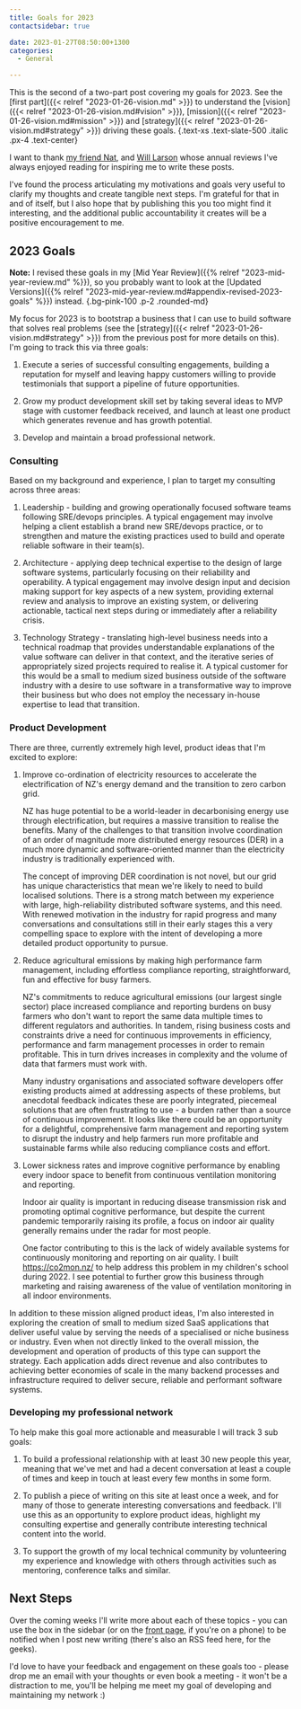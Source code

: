 ```yaml
---
title: Goals for 2023
contactsidebar: true

date: 2023-01-27T08:50:00+1300
categories:
  - General

---
```


This is the second of a two-part post covering my goals for 2023. See the [first part]({{< relref "2023-01-26-vision.md" >}}) to understand the [vision]({{< relref "2023-01-26-vision.md#vision" >}}), [mission]({{< relref "2023-01-26-vision.md#mission" >}}) and [strategy]({{< relref "2023-01-26-vision.md#strategy" >}}) driving these goals.
{.text-xs .text-slate-500 .italic .px-4 .text-center}


I want to thank [my friend Nat](https://writing.natwelch.com/post/717), and [Will Larson](https://lethain.com/2022-in-review/) whose annual reviews I've always enjoyed reading for inspiring me to write these posts.

I've found the process articulating my motivations and goals very useful to clarify my thoughts and create tangible next steps. I'm grateful for that in and of itself, but I also hope that by publishing this you too might find it interesting, and the additional public accountability it creates will be a positive encouragement to me.

## 2023 Goals

**Note:** I revised these goals in my [Mid Year Review]({{% relref "2023-mid-year-review.md" %}}), so you probably want to look at the [Updated Versions]({{% relref "2023-mid-year-review.md#appendix-revised-2023-goals" %}}) instead.
{.bg-pink-100 .p-2 .rounded-md}

My focus for 2023 is to bootstrap a business that I can use to build software that solves real problems (see the [strategy]({{< relref "2023-01-26-vision.md#strategy" >}}) from the previous post for more details on this). I'm going to track this via three goals:

1. Execute a series of successful consulting engagements, building a reputation for myself and leaving happy customers willing to provide testimonials that support a pipeline of future opportunities.

2. Grow my product development skill set by taking several ideas to MVP stage with customer feedback received, and launch at least one product which generates revenue and has growth potential.

3. Develop and maintain a broad professional network.


### Consulting

Based on my background and experience, I plan to target my consulting across three areas:

1. Leadership - building and growing operationally focused software teams following SRE/devops principles. A typical engagement may involve helping a client establish a brand new SRE/devops practice, or to strengthen and mature the existing practices used to build and operate reliable software in their team(s).

2. Architecture - applying deep technical expertise to the design of large software systems, particularly focusing on their reliability and operability. A typical engagement may involve design input and decision making support for key aspects of a new system, providing external review and analysis to improve an existing system, or delivering actionable, tactical next steps during or immediately after a reliability crisis.

3. Technology Strategy - translating high-level business needs into a technical roadmap that provides understandable explanations of the value software can deliver in that context, and the iterative series of appropriately sized projects required to realise it. A typical customer for this would be a small to medium sized business outside of the software industry with a desire to use software in a transformative way to improve their business but who does not employ the necessary in-house expertise to lead that transition.


### Product Development

There are three, currently extremely high level, product ideas that I'm excited to explore:

1. Improve co-ordination of electricity resources to accelerate the electrification of NZ's energy demand and the transition to zero carbon grid.

    NZ has huge potential to be a world-leader in decarbonising energy use through electrification, but requires a massive transition to realise the benefits. Many of the challenges to that transition involve coordination of an order of magnitude more distributed energy resources (DER) in a much more dynamic and software-oriented manner than the electricity industry is traditionally experienced with.

    The concept of improving DER coordination is not novel, but our grid has unique characteristics that mean we're likely to need to build localised solutions. There is a strong match between my experience with large, high-reliability distributed software systems, and this need. With renewed motivation in the industry for rapid progress and many conversations and consultations still in their early stages this a very compelling space to explore with the intent of developing a more detailed product opportunity to pursue.

1. Reduce agricultural emissions by making high performance farm management, including effortless compliance reporting, straightforward, fun and effective for busy farmers.

    NZ's commitments to reduce agricultural emissions (our largest single sector) place increased compliance and reporting burdens on busy farmers who don't want to report the same data multiple times to different regulators and authorities. In tandem, rising business costs and constraints drive a need for continuous improvements in efficiency, performance and farm management processes in order to remain profitable. This in turn drives increases in complexity and the volume of data that farmers must work with.

    Many industry organisations and associated software developers offer existing products aimed at addressing aspects of these problems, but anecdotal feedback indicates these are poorly integrated, piecemeal solutions that are often frustrating to use - a burden rather than a source of continuous improvement. It looks like there could be an opportunity for a delightful, comprehensive farm management and reporting system to disrupt the industry and help farmers run more profitable and sustainable farms while also reducing compliance costs and effort.

1. Lower sickness rates and improve cognitive performance by enabling every indoor space to benefit from continuous ventilation monitoring and reporting.

    Indoor air quality is important in reducing disease transmission risk and promoting optimal cognitive performance, but despite the current pandemic temporarily raising its profile, a focus on indoor air quality generally remains under the radar for most people.

    One factor contributing to this is the lack of widely available systems for continuously monitoring and reporting on air quality. I built https://co2mon.nz/ to help address this problem in my children's school during 2022. I see potential to further grow this business through marketing and raising awareness of the value of ventilation monitoring in all indoor environments.

In addition to these mission aligned product ideas, I'm also interested in exploring the creation of small to medium sized SaaS applications that deliver useful value by serving the needs of a specialised or niche business or industry. Even when not directly linked to the overall mission, the development and operation of products of this type can support the strategy. Each application adds direct revenue and also contributes to achieving better economies of scale in the many backend processes and infrastructure required to deliver secure, reliable and performant software systems.

### Developing my professional network

To help make this goal more actionable and measurable I will track 3 sub goals:

1. To build a professional relationship with at least 30 new people this year, meaning that we've met and had a decent conversation at least a couple of times and keep in touch at least every few months in some form.

2. To publish a piece of writing on this site at least once a week, and for many of those to generate interesting conversations and feedback. I'll use this as an opportunity to explore product ideas, highlight my consulting expertise and generally contribute interesting technical content into the world.

3. To support the growth of my local technical community by volunteering my experience and knowledge with others through activities such as mentoring, conference talks and similar.

## Next Steps

Over the coming weeks I'll write more about each of these topics - you can use the box in the sidebar (or on the [front page](/), if you're on a phone) to be notified when I post new writing (there's also an RSS feed here, for the geeks).

I'd love to have your feedback and engagement on these goals too - please drop me an email with your thoughts or even book a meeting - it won't be a distraction to me, you'll be helping me meet my goal of developing and maintaining my network :)